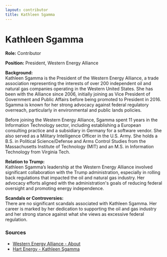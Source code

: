 ```yaml
---
layout: contributor  
title: Kathleen Sgamma
---
```


# Kathleen Sgamma

**Role:** Contributor

**Position:** President, Western Energy Alliance

**Background:**  
Kathleen Sgamma is the President of the Western Energy Alliance, a trade association representing the interests of over 200 independent oil and natural gas companies operating in the Western United States. She has been with the Alliance since 2006, initially joining as Vice President of Government and Public Affairs before being promoted to President in 2016. Sgamma is known for her strong advocacy against federal regulatory overreach, particularly in environmental and public lands policies.

Before joining the Western Energy Alliance, Sgamma spent 11 years in the Information Technology sector, including establishing a European consulting practice and a subsidiary in Germany for a software vendor. She also served as a Military Intelligence Officer in the U.S. Army. She holds a B.S. in Political Science/Defense and Arms Control Studies from the Massachusetts Institute of Technology (MIT) and an M.S. in Information Technology from Virginia Tech.

**Relation to Trump:**  
Kathleen Sgamma’s leadership at the Western Energy Alliance involved significant collaboration with the Trump administration, especially in rolling back regulations that impacted the oil and natural gas industry. Her advocacy efforts aligned with the administration's goals of reducing federal oversight and promoting energy independence.

**Scandals or Controversies:**  
There are no significant scandals associated with Kathleen Sgamma. Her career is marked by her dedication to supporting the oil and gas industry and her strong stance against what she views as excessive federal regulation.

### Sources
- [Western Energy Alliance - About](https://www.westernenergyalliance.org/about.html)
- [Hart Energy - Kathleen Sgamma](https://www.hartenergy.com/news/kathleen-sgamma-appointed-president-western-energy-alliance-111796)
